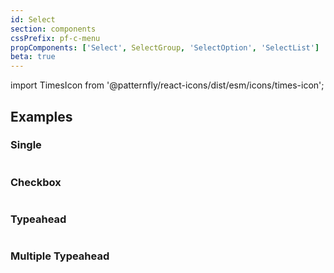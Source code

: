 ```yaml
---
id: Select
section: components
cssPrefix: pf-c-menu
propComponents: ['Select', SelectGroup, 'SelectOption', 'SelectList']
beta: true
---
```


import TimesIcon from '@patternfly/react-icons/dist/esm/icons/times-icon';

## Examples

### Single

```ts file="./SelectBasic.tsx"
```

### Checkbox

```ts file="./SelectCheckbox.tsx"
```

### Typeahead

```ts file="./SelectTypeahead.tsx"
```

### Multiple Typeahead

```ts file="./SelectMultiTypeahead.tsx"
```
